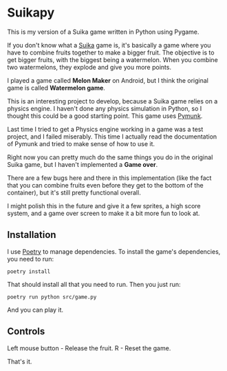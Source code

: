 # Suikapy

This is my version of a Suika game written in Python using Pygame.

If you don't know what a [Suika](https://suikagame.com/) game is, it's basically a game where you have to combine fruits together to make a bigger fruit. The objective is to get bigger fruits, with the biggest being a watermelon. When you combine two watermelons, they explode and give you more points.

I played a game called **Melon Maker** on Android, but I think the original game is called **Watermelon game**.

This is an interesting project to develop, because a Suika game relies on a physics engine. I haven't done any physics simulation in Python, so I thought this could be a good starting point. This game uses [Pymunk](http://www.pymunk.org/en/latest/index.html).

Last time I tried to get a Physics engine working in a game was a test project, and I failed miserably. This time I actually read the documentation of Pymunk and tried to make sense of how to use it.

Right now you can pretty much do the same things you do in the original Suika game, but I haven't implemented a **Game over**.

There are a few bugs here and there in this implementation (like the fact that you can combine fruits even before they get to the bottom of the container), but it's still pretty functional overall.

I might polish this in the future and give it a few sprites, a high score system, and a game over screen to make it a bit more fun to look at.

## Installation

I use [Poetry](https://python-poetry.org/) to manage dependencies. To install the game's dependencies, you need to run:

```
poetry install
```

That should install all that you need to run. Then you just run:

```
poetry run python src/game.py
```

And you can play it.


## Controls

Left mouse button - Release the fruit.
R - Reset the game.


That's it.
